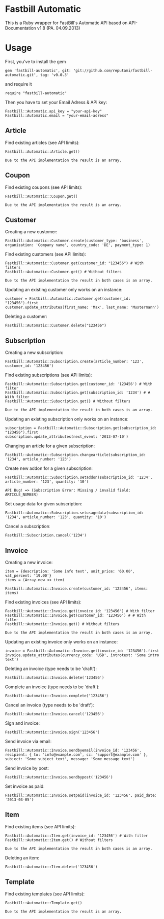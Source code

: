 Fastbill Automatic
==================

This is a Ruby wrapper for FastBill's Automatic API based on API-Documentation v1.8 (PA. 04.09.2013)

Usage
======

First, you've to install the gem

    gem 'fastbill-automatic', git: 'git://github.com/reputami/fastbill-automatic.git', tag: 'v0.0.3'

and require it

    require "fastbill-automatic"

Then you have to set your Email Adress & API key:

    Fastbill::Automatic.api_key = "your-api-key"
    Fastbill::Automatic.email = "your-email-adress"

Article
-------

Find existing articles (see API limits):

    Fastbill::Automatic::Article.get()

    Due to the API implementation the result is an array.

Coupon
------

Find existing coupons (see API limits):

    Fastbill::Automatic::Coupon.get()

    Due to the API implementation the result is an array.

Customer
--------

Creating a new customer:

    Fastbill::Automatic::Customer.create(customer_type: 'business', organization: 'Company name', country_code: 'DE', payment_type: 1)

Find existing customers (see API limits):

    Fastbill::Automatic::Customer.get(customer_id: "123456") # With filters
    Fastbill::Automatic::Customer.get() # Without filters

    Due to the API implementation the result in both cases is an array.

Updating an existing customer only works on an instance:

    customer = Fastbill::Automatic::Customer.get(customer_id: "123456").first
    customer.update_attributes(first_name: 'Max', last_name: 'Mustermann')

Deleting a customer:

    Fastbill::Automatic::Customer.delete("123456")


Subscription
------------

Creating a new subscription:

    Fastbill::Automatic::Subscription.create(article_number: '123', customer_id: '123456')

Find existing subscriptions (see API limits):

    Fastbill::Automatic::Subscription.get(customer_id: '123456') # With filter
    Fastbill::Automatic::Subscription.get(subscription_id: '1234') # # With filter
    Fastbill::Automatic::Subscription.get() # Without filters

    Due to the API implementation the result in both cases is an array.

Updating an existing subscription only works on an instance:

    subscription = Fastbill::Automatic::Subscription.get(subscription_id: "123456").first
    subscription.update_attributes(next_event: '2013-07-10')

Changing an article for a given subscription:

    Fastbill::Automatic::Subscription.changearticle(subscription_id: '1234', article_number: '123')

Create new addon for a given subscription:

    Fastbill::Automatic::Subscription.setaddon(subscription_id: '1234', article_number: '123', quantity: '10')

    API Bug! => (Subscription Error: Missing / invalid field: ARTICLE_NUMBER)

Set usage data for given subscription:

    Fastbill::Automatic::Subscription.setusagedata(subscription_id: '1234', article_number: '123', quantity: '10')

Cancel a subscription:

    Fastbill::Subscription.cancel('1234')

Invoice
-------

Creating a new invoice:

    item = {description: 'Some info text', unit_price: '60.00', vat_percent: '19.00'}
    items = (Array.new << item)

    Fastbill::Automatic::Invoice.create(customer_id: '123456', items: items)

Find existing invoices (see API limits):

    Fastbill::Automatic::Invoice.get(invoice_id: '123456') # With filter
    Fastbill::Automatic::Invoice.get(customer_id: '123456') # # With filter
    Fastbill::Automatic::Invoice.get() # Without filters

    Due to the API implementation the result in both cases is an array.

Updating an existing invoice only works on an instance:

    invoice = Fastbill::Automatic::Invoice.get(invoice_id: '123456').first
    invoice.update_attributes(currency_code: 'USD', introtext: 'Some intro text')

Deleting an invoice (type needs to be 'draft'):

    Fastbill::Automatic::Invoice.delete('123456')

Complete an invoice (type needs to be 'draft'):

    Fastbill::Automatic::Invoice.complete('123456')

Cancel an invoice (type needs to be 'draft'):

    Fastbill::Automatic::Invoice.cancel('123456')

Sign and invoice:

    Fastbill::Automatic::Invoice.sign('123456')

Send invoice via email:

    Fastbill::Automatic::Invoice.sendbyemail(invoice_id: '123456', recipient: { to: 'info@example.com', cc: 'support@example.com' }, subject: 'Some subject text', message: 'Some message text')

Send invoice by post:

    Fastbill::Automatic::Invoice.sendbypost('123456')

Set invoice as paid:

    Fastbill::Automatic::Invoice.setpaid(invoice_id: '123456', paid_date: '2013-03-05')

Item
----

Find existing items (see API limits):

    Fastbill::Automatic::Item.get(invoice_id: '123456') # With filter
    Fastbill::Automatic::Item.get() # Without filters

    Due to the API implementation the result in both cases is an array.

Deleting an item:

    Fastbill::Automatic::Item.delete('123456')

Template
--------

Find existing templates (see API limits):

    Fastbill::Automatic::Template.get()

    Due to the API implementation the result is an array.
